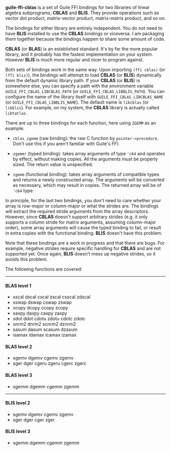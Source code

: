 
**guile-ffi-cblas** is a set of Guile FFI bindings for two libraries of linear
algebra subprograms, **CBLAS** and **BLIS**. They provide operations such as
vector dot product, matrix-vector product, matrix-matrix product, and so on.

The bindings for either library are entirely independent. You do not need to
have **BLIS** installed to use the **CBLAS** bindings or viceversa. I am
packaging them together because the bindings happen to share some amount of
code.

**CBLAS** (or **BLAS**) is an established standard. It's by far the more popular
library, and it probably has the fastest implementation on your
system. However **BLIS** is much more regular and nicer to program against.

Both sets of bindings work in the same way. Upon importing `(ffi cblas)` (or
`(ffi blis)`), the bindings will attempt to load **CBLAS** (or **BLIS**)
dynamically from the default dynamic library path. If your **CBLAS** (or
**BLIS**) is somewhere else, you can specify a path with the environment
variable `GUILE_FFI_CBLAS_LIBCBLAS_PATH` (or
`GUILE_FFI_CBLAS_LIBBLIS_PATH`). You can configure the name of the library
itself with `GUILE_FFI_CBLAS_LIBCBLAS_NAME` (or
`GUILE_FFI_CBLAS_LIBBLIS_NAME`). The default name is `libcblas` (or
`libblis`). For example, on my system, the **CBLAS** library is actually called
`libtatlas`.

There are up to three bindings for each function, here using `ZGEMM` as an
example:

- `cblas_zgemm` (raw binding): the raw C function by `pointer->procedure`. Don't
  use this if you aren't familiar with Guile's FFI.

- `zgemm!` (typed binding): takes array arguments of type `'c64` and operates by
  effect, without making copies. All the arguments must be properly sized. The
  return value is unspecified.

- `zgemm` (functional binding): takes array arguments of compatible types and
  returns a newly constructed array. The arguments will be converted as
  necessary, which may result in copies.  The returned array will be of `'c64`
  type.

In principle, for the last two bindings, you don't need to care whether your
array is row-major or column-major or what the strides are. The bindings will
extract the required stride arguments from the array descriptors. However, since
**CBLAS** doesn't support arbitrary strides (e.g. it only supports a column
stride for matrix arguments, assuming column-major order), some array arguments
will cause the typed binding to fail, or result in extra copies with the
functional binding. **BLIS** doesn't have this problem.

Note that these bindings are a work in progress and that there are bugs. For
example, negative strides require specific handling for **CBLAS** and are not
supported yet. Once again, **BLIS** doesn't mess up negative strides, so it avoids
this problem.

The following functions are covered:

---

#### BLAS level 1

* sscal dscal cscal zscal csscal zdscal
* sswap dswap cswap zswap
* scopy dcopy ccopy zcopy
* saxpy daxpy caxpy zaxpy
* sdot ddot cdotu zdotu cdotc zdotc
* snrm2 dnrm2 scnrm2 dznrm2
* sasum dasum scasum dzasum
* isamax idamax icamax izamax

#### BLAS level 2

* sgemv dgemv cgemv zgemv
* sger dger cgeru zgeru cgerc zgerc

#### BLAS level 3

* sgemm dgemm cgemm zgemm

----

#### BLIS level 2

* sgemv dgemv cgemv zgemv
* sger dger cger zger

#### BLIS level 3

* sgemm dgemm cgemm zgemm
